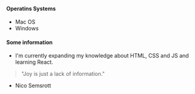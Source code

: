 #### Operatins Systems
- Mac OS
- Windows

#### Some information
- I'm currently expanding my knowledge about HTML, CSS and JS and learning React.

> "Joy is just a lack of information."
- Nico Semsrott


<!-- **grausche/grausche** is a repository because its `README.md` (this file) appears on your GitHub profile. -->
